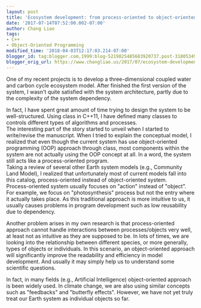 ```yaml
---
layout: post
title: 'Ecosystem development: from process-oriented to object-oriented system'
date: '2017-07-14T07:52:00.002-07:00'
author: Chang Liao
tags:
- C++
- Object-Oriented Programming
modified_time: '2018-04-03T12:17:03.214-07:00'
blogger_id: tag:blogger.com,1999:blog-5219825485683920737.post-3180534901200593267
blogger_orig_url: https://www.changliao.us/2017/07/ecosystem-development-008.html
---
```


One of my recent projects is to develop a three-dimensional coupled water and 
carbon cycle ecosystem model. After finished the first version of the system, 
I wasn't quite satisfied with the system architecture, partly due to the 
complexity of the system dependency. 
<div> 
<div>In fact, I have spent great amount of time trying to design the system to 
be well-structured. Using class in C++11, I have defined many classes to 
controls different types of algorithms and processes. <div> 
<div>The interesting part of the story started to unveil when I started to 
write/revise the manuscript. When I tried to explain the conceptual model, I 
realized that even though the current system has use object-oriented 
programming (OOP) approach through class, most components within the system 
are not actually using the OOP concept at all. In a word, the system still 
acts like a process-oriented program.<div> 
<div>Taking a review of several other Earth system models (e.g., Community 
Land Model), I realized that unfortunately most of current models fall into 
this catalog, process-oriented instead of object-oriented system. <div> 
<div>Process-oriented system usually focuses on "action" instead of "object". 
For example, we focus on "photosynthesis" process but not the entry where it 
actually takes place. As this traditional approach is more intuitive to us, it 
usually causes problems in program development such as low reusability due to 
dependency. 

Another problem arises in my own research is that process-oriented approach 
cannot handle interactions between processes/objects very well, at least not 
as intuitive as they are supposed to be. In lots of times, we are looking into 
the relationship between different species, or more generally, types of 
objects or individuals. In this scenario, an object-oriented approach will 
significantly improve the readability and efficiency in model development. And 
usually it may simply help us to understand some scientific questions. 

In fact, in many fields (e.g., Artificial Intelligence) object-oriented 
approach is been widely used. In climate change, we are also using similar 
concepts such as "feedbacks" and "butterfly effects". However, we have not yet 
truly treat our Earth system as individual objects so far. 